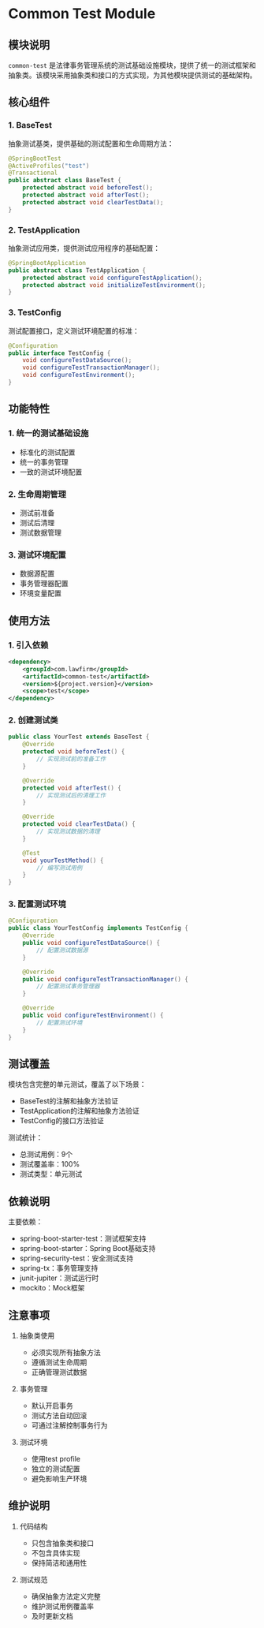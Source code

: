 # Common Test Module

## 模块说明
`common-test` 是法律事务管理系统的测试基础设施模块，提供了统一的测试框架和抽象类。该模块采用抽象类和接口的方式实现，为其他模块提供测试的基础架构。

## 核心组件

### 1. BaseTest
抽象测试基类，提供基础的测试配置和生命周期方法：
```java
@SpringBootTest
@ActiveProfiles("test")
@Transactional
public abstract class BaseTest {
    protected abstract void beforeTest();
    protected abstract void afterTest();
    protected abstract void clearTestData();
}
```

### 2. TestApplication
抽象测试应用类，提供测试应用程序的基础配置：
```java
@SpringBootApplication
public abstract class TestApplication {
    protected abstract void configureTestApplication();
    protected abstract void initializeTestEnvironment();
}
```

### 3. TestConfig
测试配置接口，定义测试环境配置的标准：
```java
@Configuration
public interface TestConfig {
    void configureTestDataSource();
    void configureTestTransactionManager();
    void configureTestEnvironment();
}
```

## 功能特性

### 1. 统一的测试基础设施
- 标准化的测试配置
- 统一的事务管理
- 一致的测试环境配置

### 2. 生命周期管理
- 测试前准备
- 测试后清理
- 测试数据管理

### 3. 测试环境配置
- 数据源配置
- 事务管理器配置
- 环境变量配置

## 使用方法

### 1. 引入依赖
```xml
<dependency>
    <groupId>com.lawfirm</groupId>
    <artifactId>common-test</artifactId>
    <version>${project.version}</version>
    <scope>test</scope>
</dependency>
```

### 2. 创建测试类
```java
public class YourTest extends BaseTest {
    @Override
    protected void beforeTest() {
        // 实现测试前的准备工作
    }

    @Override
    protected void afterTest() {
        // 实现测试后的清理工作
    }

    @Override
    protected void clearTestData() {
        // 实现测试数据的清理
    }

    @Test
    void yourTestMethod() {
        // 编写测试用例
    }
}
```

### 3. 配置测试环境
```java
@Configuration
public class YourTestConfig implements TestConfig {
    @Override
    public void configureTestDataSource() {
        // 配置测试数据源
    }

    @Override
    public void configureTestTransactionManager() {
        // 配置测试事务管理器
    }

    @Override
    public void configureTestEnvironment() {
        // 配置测试环境
    }
}
```

## 测试覆盖

模块包含完整的单元测试，覆盖了以下场景：
- BaseTest的注解和抽象方法验证
- TestApplication的注解和抽象方法验证
- TestConfig的接口方法验证

测试统计：
- 总测试用例：9个
- 测试覆盖率：100%
- 测试类型：单元测试

## 依赖说明

主要依赖：
- spring-boot-starter-test：测试框架支持
- spring-boot-starter：Spring Boot基础支持
- spring-security-test：安全测试支持
- spring-tx：事务管理支持
- junit-jupiter：测试运行时
- mockito：Mock框架

## 注意事项

1. 抽象类使用
   - 必须实现所有抽象方法
   - 遵循测试生命周期
   - 正确管理测试数据

2. 事务管理
   - 默认开启事务
   - 测试方法自动回滚
   - 可通过注解控制事务行为

3. 测试环境
   - 使用test profile
   - 独立的测试配置
   - 避免影响生产环境

## 维护说明

1. 代码结构
   - 只包含抽象类和接口
   - 不包含具体实现
   - 保持简洁和通用性

2. 测试规范
   - 确保抽象方法定义完整
   - 维护测试用例覆盖率
   - 及时更新文档 